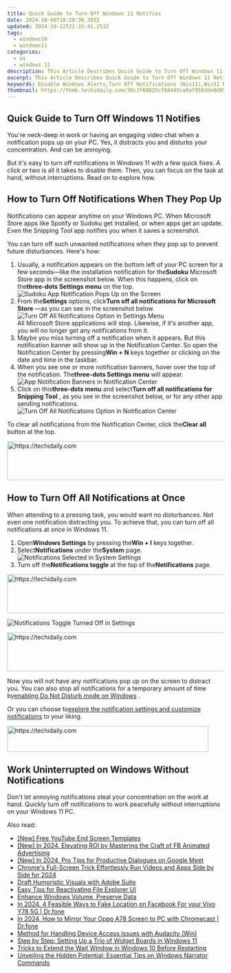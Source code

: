 ```yaml
---
title: Quick Guide to Turn Off Windows 11 Notifies
date: 2024-10-06T18:20:30.302Z
updated: 2024-10-12T21:15:41.253Z
tags:
  - windows10
  - windows11
categories:
  - os
  - windows 11
description: This Article Describes Quick Guide to Turn Off Windows 11 Notifies
excerpt: This Article Describes Quick Guide to Turn Off Windows 11 Notifies
keywords: Disable Windows Alerts,Turn Off Notifications (Win11),Win11 Notify Silence,Stop Win11 Interruptions,Halt Win11 Pop-Ups,Quieten Win11 Announcements,Mute Windows 11 Alerts
thumbnail: https://thmb.techidaily.com/30c3f68025cf60445ca0af9503de0d05421151fac72dff09f39b3449e1fcd630.jpg
---
```


## Quick Guide to Turn Off Windows 11 Notifies

 You're neck-deep in work or having an engaging video chat when a notification pops up on your PC. Yes, it distracts you and disturbs your concentration. And can be annoying.

 But it's easy to turn off notifications in Windows 11 with a few quick fixes. A click or two is all it takes to disable them. Then, you can focus on the task at hand, without interruptions. Read on to explore how.

## How to Turn Off Notifications When They Pop Up

 Notifications can appear anytime on your Windows PC. When Microsoft Store apps like Spotify or Sudoku get installed, or when apps get an update. Even the Snipping Tool app notifies you when it saves a screenshot.

 You can turn off such unwanted notifications when they pop up to prevent future disturbances. Here's how:

1. Usually, a notification appears on the bottom left of your PC screen for a few seconds—like the installation notification for the**Sudoku** Microsoft Store app in the screenshot below. When this happens, click on the**three-dots Settings menu** on the top.  
![Sudoku App Notification Pops Up on the Screen](https://static1.makeuseofimages.com/wordpress/wp-content/uploads/2023/03/sudoku-app-notification.jpg)
2. From the**Settings** options, click**Turn off all notifications for Microsoft Store** —as you can see in the screenshot below.  
![Turn Off All Notifications Option in Settings Menu](https://static1.makeuseofimages.com/wordpress/wp-content/uploads/2023/03/turn-off-notifications-on-pop-up.jpg)  
 All Microsoft Store applications will stop. Likewise, if it's another app, you will no longer get any notifications from it.
3. Maybe you miss turning off a notification when it appears. But this notification banner will show up in the Notification Center. So open the Notification Center by pressing**Win + N** keys together or clicking on the date and time in the taskbar.
4. When you see one or more notification banners, hover over the top of the notification. The**three-dots Settings menu** will appear.  
![App Notification Banners in Notification Center](https://static1.makeuseofimages.com/wordpress/wp-content/uploads/2023/03/snipping-tool-notification-banner.jpg)
5. Click on this**three-dots menu** and select**Turn off all notifications for Snipping Tool** , as you see in the screenshot below, or for any other app sending notifications.  
![Turn Off All Notifications Option in Notification Center](https://static1.makeuseofimages.com/wordpress/wp-content/uploads/2023/03/turn-off-all-notifications.jpg)

 To clear all notifications from the Notification Center, click the**Clear all** button at the top.

<!-- affiliate ads begin -->
<a href="https://jalbum-affiliate-program.sjv.io/c/5597632/1584040/17916" target="_top" id="1584040">
  <img src="//a.impactradius-go.com/display-ad/17916-1584040" border="0" alt="https://techidaily.com" width="728" height="90"/>
</a>
<img height="0" width="0" src="https://jalbum-affiliate-program.sjv.io/i/5597632/1584040/17916" style="position:absolute;visibility:hidden;" border="0" />
<!-- affiliate ads end -->

## How to Turn Off All Notifications at Once

 When attending to a pressing task, you would want no disturbances. Not even one notification distracting you. To achieve that, you can turn off all notifications at once in Windows 11.

1. Open**Windows Settings** by pressing the**Win + I** keys together.
2. Select**Notifications** under the**System** page.  
![Notifications Selected in System Settings](https://static1.makeuseofimages.com/wordpress/wp-content/uploads/2023/03/select-notifications-in-settings-1.jpg)
3. Turn off the**Notifications toggle** at the top of the**Notifications** page.  

<!-- affiliate ads begin -->
<a href="https://aligracehair.sjv.io/c/5597632/2036486/19272" target="_top" id="2036486">
  <img src="//a.impactradius-go.com/display-ad/19272-2036486" border="0" alt="https://techidaily.com" width="728" height="90"/>
</a>
<img height="0" width="0" src="https://aligracehair.sjv.io/i/5597632/2036486/19272" style="position:absolute;visibility:hidden;" border="0" />
<!-- affiliate ads end -->

![Notifications Toggle Turned Off in Settings](https://static1.makeuseofimages.com/wordpress/wp-content/uploads/2023/03/turn-notifications-toggle-off-1.jpg)

<!-- affiliate ads begin -->
<a href="https://ephamedtechinc.pxf.io/c/5597632/2136621/26400" target="_top" id="2136621">
  <img src="//a.impactradius-go.com/display-ad/26400-2136621" border="0" alt="https://techidaily.com" width="728" height="90"/>
</a>
<img height="0" width="0" src="https://ephamedtechinc.pxf.io/i/5597632/2136621/26400" style="position:absolute;visibility:hidden;" border="0" />
<!-- affiliate ads end -->

 Now you will not have any notifications pop up on the screen to distract you. You can also stop all notifications for a temporary amount of time by[enabling Do Not Disturb mode on Windows](https://www.makeuseof.com/windows-11-do-not-disturb-mode/) .

 Or you can choose to[explore the notification settings and customize notifications](https://www.makeuseof.com/windows-11-customize-notifications/) to your liking.

<!-- affiliate ads begin -->
<a href="https://bluettius.sjv.io/c/5597632/2139122/17108" target="_top" id="2139122">
  <img src="//a.impactradius-go.com/display-ad/17108-2139122" border="0" alt="https://techidaily.com" width="468" height="60"/>
</a>
<img height="0" width="0" src="https://bluettius.sjv.io/i/5597632/2139122/17108" style="position:absolute;visibility:hidden;" border="0" />
<!-- affiliate ads end -->

## Work Uninterrupted on Windows Without Notifications

 Don't let annoying notifications steal your concentration on the work at hand. Quickly turn off notifications to work peacefully without interruptions on your Windows 11 PC.

<ins class="adsbygoogle"
     style="display:block"
     data-ad-format="autorelaxed"
     data-ad-client="ca-pub-7571918770474297"
     data-ad-slot="1223367746"></ins>

<ins class="adsbygoogle"
     style="display:block"
     data-ad-client="ca-pub-7571918770474297"
     data-ad-slot="8358498916"
     data-ad-format="auto"
     data-full-width-responsive="true"></ins>

<span class="atpl-alsoreadstyle">Also read:</span>
<div><ul>
<li><a href="https://facebook-video-share.techidaily.com/new-free-youtube-end-screen-templates/"><u>[New] Free YouTube End Screen Templates</u></a></li>
<li><a href="https://facebook-clips.techidaily.com/new-in-2024-elevating-roi-by-mastering-the-craft-of-fb-animated-advertising/"><u>[New] In 2024, Elevating ROI by Mastering the Craft of FB Animated Advertising</u></a></li>
<li><a href="https://screen-capture.techidaily.com/new-in-2024-pro-tips-for-productive-dialogues-on-google-meet/"><u>[New] In 2024, Pro Tips for Productive Dialogues on Google Meet</u></a></li>
<li><a href="https://extra-tips.techidaily.com/chromes-full-screen-trick-effortlessly-run-videos-and-apps-side-by-side-for-2024/"><u>Chrome's Full-Screen Trick Effortlessly Run Videos and Apps Side by Side for 2024</u></a></li>
<li><a href="https://fox-links.techidaily.com/draft-humoristic-visuals-with-adobe-suite/"><u>Draft Humoristic Visuals with Adobe Suite</u></a></li>
<li><a href="https://windows11.techidaily.com/easy-tips-for-reactivating-file-explorer-ui/"><u>Easy Tips for Reactivating File Explorer UI</u></a></li>
<li><a href="https://windows11.techidaily.com/enhance-windows-volume-preserve-data/"><u>Enhance Windows Volume, Preserve Data</u></a></li>
<li><a href="https://location-social.techidaily.com/in-2024-4-feasible-ways-to-fake-location-on-facebook-for-your-vivo-y78-5g-drfone-by-drfone-virtual-android/"><u>In 2024, 4 Feasible Ways to Fake Location on Facebook For your Vivo Y78 5G | Dr.fone</u></a></li>
<li><a href="https://screen-mirror.techidaily.com/in-2024-how-to-mirror-your-oppo-a78-screen-to-pc-with-chromecast-drfone-by-drfone-android/"><u>In 2024, How to Mirror Your Oppo A78 Screen to PC with Chromecast | Dr.fone</u></a></li>
<li><a href="https://windows11.techidaily.com/method-for-handling-device-access-issues-with-audacity-win/"><u>Method for Handling Device Access Issues with Audacity (Win)</u></a></li>
<li><a href="https://windows11.techidaily.com/step-by-step-setting-up-a-trio-of-widget-boards-in-windows-11/"><u>Step by Step: Setting Up a Trio of Widget Boards in Windows 11</u></a></li>
<li><a href="https://windows11.techidaily.com/tricks-to-extend-the-wait-window-in-windows-10-before-restarting/"><u>Tricks to Extend the Wait Window in Windows 10 Before Restarting</u></a></li>
<li><a href="https://windows11.techidaily.com/unveiling-the-hidden-potential-essential-tips-on-windows-narrator-commands/"><u>Unveiling the Hidden Potential: Essential Tips on Windows Narrator Commands</u></a></li>
</ul></div>

